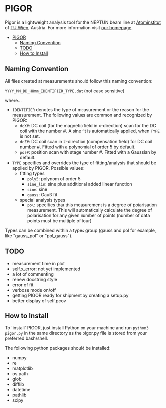 # PIGOR

Pigor is a lightweight analysis tool for the NEPTUN beam line at [Atominstitut](https://ati.tuwien.ac.at/startseite/) of [TU Wien](https://www.tuwien.ac.at/), Austria. For more information visit [our homepage](http://www.neutroninterferometry.com/).

- [PIGOR](#pigor)
  - [Naming Convention](#naming-convention)
  - [TODO](#todo)
  - [How to Install](#how-to-install)

## Naming Convention

All files created at measurements should follow this naming convention:

`YYYY_MM_DD_HHmm_IDENTIFIER_TYPE.dat` (not case sensitive)

where...

- `IDENTIFIER` denotes the type of measurement or the reason for the measurement. The following values are common and recognized by PIGOR:
    - `dcX#`: DC coil (for the magnetic field in x-direction) scan for the DC coil with the number #. A sine fit is automatically applied, when `TYPE` is not set.
    - `dcZ#`: DC coil scan in z-direction (compensation field) for DC coil number #. Fitted with a polynomial of order 5 by default.
    - `pos#`: position scan with stage number #. Fitted with a Gaussian by default.
- `TYPE` specifies and overrides the type of fitting/analysis that should be applied by PIGOR. Possible values:
    - fitting types
        - `poly5`: polynom of order 5
        - `sine_lin`: sine plus additional added linear function
        - `sine`: sine
        - `gauss`: Gauß fit
    - special analysis types
        - `pol`: specifies that this measurement is a degree of polarisation measurement. This will automatically calculate the degree of polarisation for any given number of points (number of data points must be multiple of four)

Types can be combined within a types group (gauss and pol for example, like "gauss_pol" or "pol_gauss").

## TODO

- measurement time in plot
- self.x_error: not yet implemented
- a lot of commenting
- renew docstring style
- error of fit
- verbose mode on/off
- getting PIGOR ready for shipment by creating a setup.py
- better display of self.pcov

## How to Install

To 'install' PIGOR, just install Python on your machine and run `python3 pigor.py` in the same directory as the pigor.py file is stored from your preferred bash/shell.

The following python packages should be installed:

- numpy
- re
- matplotlib
- os.path
- glob
- difflib
- datetime
- pathlib
- scipy
